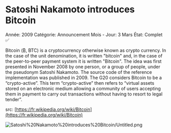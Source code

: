 # Satoshi Nakamoto introduces Bitcoin

Année: 2009
Catégorie: Announcement
Mois - Jour: 3 Mars
État: Complet ✅

Bitcoin (₿, BTC) is a cryptocurrency otherwise known as crypto currency. In the case of the unit denomination, it is written "bitcoin" and, in the case of the peer-to-peer payment system it is written "Bitcoin". The idea was first presented in November 2008 by one person, or a group of people, under the pseudonym Satoshi Nakamoto. The source code of the reference implementation was published in 2009.
The G20 considers Bitcoin to be a “crypto-active”. This term “crypto-active” then refers to “virtual assets stored on an electronic medium allowing a community of users accepting them in payment to carry out transactions without having to resort to legal tender”.

src: [https://fr.wikipedia.org/wiki/Bitcoin](https://fr.wikipedia.org/wiki/Bitcoin)

![Satoshi%20Nakamoto%20introduces%20Bitcoin/Untitled.png](Satoshi%20Nakamoto%20introduces%20Bitcoin/Untitled.png)